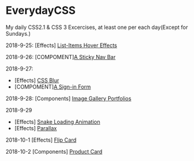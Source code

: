 # EverydayCSS
My daily CSS2.1 &amp; CSS 3 Excercises, at least one per each day(Except for Sundays.)

2018-9-25: [Effects] [List-Items Hover Effects](/Effects/List_Items_Hover/)

2018-9-26: [COMPOMENT][A Sticky Nav Bar](/Components/StickNavBar/)

2018-9-27:  
- [Effects] [CSS Blur](/Effects/CSS-Blur/)
- [COMPOMENT][A Sign-in Form](/Components/SigninForm/)         

2018-9-28: [Components] [Image Gallery Portfolios](/Components/Portfolios/)

2018-9-29 
- [Effects] [Snake Loading Animation](/Effects/Snake_Loading/)
- [Effects] [Parallax](/Effects/Parallax/)



2018-10-1 [Effects] [Flip Card](/Effects/Flip_Card/)

2018-10-2 [Components] [Product Card](/Components/ProductCard/)